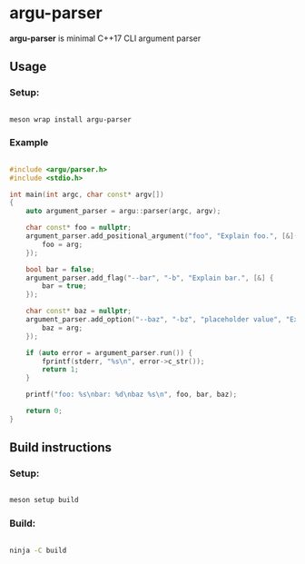 # argu-parser

**argu-parser** is minimal C++17 CLI argument parser

## Usage

### Setup:

```sh

meson wrap install argu-parser

```

### Example

```cpp

#include <argu/parser.h>
#include <stdio.h>

int main(int argc, char const* argv[])
{
    auto argument_parser = argu::parser(argc, argv);

    char const* foo = nullptr;
    argument_parser.add_positional_argument("foo", "Explain foo.", [&](char const* arg) {
        foo = arg;
    });

    bool bar = false;
    argument_parser.add_flag("--bar", "-b", "Explain bar.", [&] {
        bar = true;
    });

    char const* baz = nullptr;
    argument_parser.add_option("--baz", "-bz", "placeholder value", "Explain baz.", [&](char const* arg) {
        baz = arg;
    });

    if (auto error = argument_parser.run()) {
        fprintf(stderr, "%s\n", error->c_str());
        return 1;
    }

    printf("foo: %s\nbar: %d\nbaz %s\n", foo, bar, baz);

    return 0;
}

```

## Build instructions

### Setup:

```sh

meson setup build

```

### Build:

```sh

ninja -C build

```
